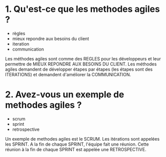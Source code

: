 # 1. Qu'est-ce que les methodes agiles ?
- règles
- mieux repondre aux besoins du client
- iteration
- communication

Les méthodes agiles sont comme des REGLES pour les développeurs et leur permettre de MIEUX REPONDRE AUX BESOINS DU CLIENT. Les méthodes agiles demandent de développer étapes par étapes (les étapes sont des ITERATIONS) et demandent d'améliorer la COMMUNICATION.

# 2. Avez-vous un exemple de methodes agiles ?
- scrum
- sprint 
- retrospective

Un exemple de methodes agiles est le SCRUM. Les itérations sont appelées les SPRINT. A la fin de chaque SPRINT, l'équipe fait une réunion. Cette réunion à la fin de chaque SPRINT est appelée une RETROSPECTIVE.
